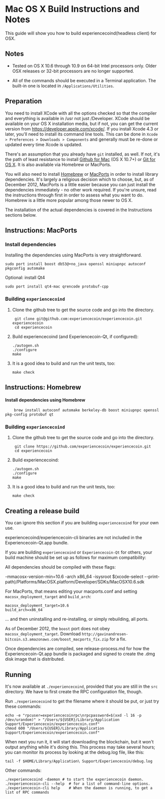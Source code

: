 Mac OS X Build Instructions and Notes
====================================
This guide will show you how to build experiencecoind(headless client) for OSX.

Notes
-----

* Tested on OS X 10.6 through 10.9 on 64-bit Intel processors only.
Older OSX releases or 32-bit processors are no longer supported.

* All of the commands should be executed in a Terminal application. The
built-in one is located in `/Applications/Utilities`.

Preparation
-----------

You need to install XCode with all the options checked so that the compiler
and everything is available in /usr not just /Developer. XCode should be
available on your OS X installation media, but if not, you can get the
current version from https://developer.apple.com/xcode/. If you install
Xcode 4.3 or later, you'll need to install its command line tools. This can
be done in `Xcode > Preferences > Downloads > Components` and generally must
be re-done or updated every time Xcode is updated.

There's an assumption that you already have `git` installed, as well. If
not, it's the path of least resistance to install [Github for Mac](https://mac.github.com/)
(OS X 10.7+) or
[Git for OS X](https://code.google.com/p/git-osx-installer/). It is also
available via Homebrew or MacPorts.

You will also need to install [Homebrew](http://brew.sh)
or [MacPorts](https://www.macports.org/) in order to install library
dependencies. It's largely a religious decision which to choose, but, as of
December 2012, MacPorts is a little easier because you can just install the
dependencies immediately - no other work required. If you're unsure, read
the instructions through first in order to assess what you want to do.
Homebrew is a little more popular among those newer to OS X.

The installation of the actual dependencies is covered in the Instructions
sections below.

Instructions: MacPorts
----------------------

### Install dependencies

Installing the dependencies using MacPorts is very straightforward.

    sudo port install boost db53@+no_java openssl miniupnpc autoconf pkgconfig automake

Optional: install Qt4

    sudo port install qt4-mac qrencode protobuf-cpp

### Building `experiencecoind`

1. Clone the github tree to get the source code and go into the directory.

        git clone git@github.com:experiencecoin/experiencecoin.git experiencecoin
        cd experiencecoin

2.  Build experiencecoind (and Experiencecoin-Qt, if configured):

        ./autogen.sh
        ./configure
        make

3.  It is a good idea to build and run the unit tests, too:

        make check

Instructions: Homebrew
----------------------

#### Install dependencies using Homebrew

        brew install autoconf automake berkeley-db boost miniupnpc openssl pkg-config protobuf qt

### Building `experiencecoind`

1. Clone the github tree to get the source code and go into the directory.

        git clone https://github.com/experiencecoin/experiencecoin.git
        cd experiencecoin

2.  Build experiencecoind:

        ./autogen.sh
        ./configure
        make

3.  It is a good idea to build and run the unit tests, too:

        make check

Creating a release build
------------------------
You can ignore this section if you are building `experiencecoind` for your own use.

experiencecoind/experiencecoin-cli binaries are not included in the Experiencecoin-Qt.app bundle.

If you are building `experiencecoind` or `Experiencecoin-Qt` for others, your build machine should be set up
as follows for maximum compatibility:

All dependencies should be compiled with these flags:

 -mmacosx-version-min=10.6
 -arch x86_64
 -isysroot $(xcode-select --print-path)/Platforms/MacOSX.platform/Developer/SDKs/MacOSX10.6.sdk

For MacPorts, that means editing your macports.conf and setting
`macosx_deployment_target` and `build_arch`:

    macosx_deployment_target=10.6
    build_arch=x86_64

... and then uninstalling and re-installing, or simply rebuilding, all ports.

As of December 2012, the `boost` port does not obey `macosx_deployment_target`.
Download `http://gavinandresen-bitcoin.s3.amazonaws.com/boost_macports_fix.zip`
for a fix.

Once dependencies are compiled, see release-process.md for how the Experiencecoin-Qt.app
bundle is packaged and signed to create the .dmg disk image that is distributed.

Running
-------

It's now available at `./experiencecoind`, provided that you are still in the `src`
directory. We have to first create the RPC configuration file, though.

Run `./experiencecoind` to get the filename where it should be put, or just try these
commands:

    echo -e "rpcuser=experiencecoinrpc\nrpcpassword=$(xxd -l 16 -p /dev/urandom)" > "/Users/${USER}/Library/Application Support/Experiencecoin/experiencecoin.conf"
    chmod 600 "/Users/${USER}/Library/Application Support/Experiencecoin/experiencecoin.conf"

When next you run it, it will start downloading the blockchain, but it won't
output anything while it's doing this. This process may take several hours;
you can monitor its process by looking at the debug.log file, like this:

    tail -f $HOME/Library/Application\ Support/Experiencecoin/debug.log

Other commands:

    ./experiencecoind -daemon # to start the experiencecoin daemon.
    ./experiencecoin-cli --help  # for a list of command-line options.
    ./experiencecoin-cli help    # When the daemon is running, to get a list of RPC commands
